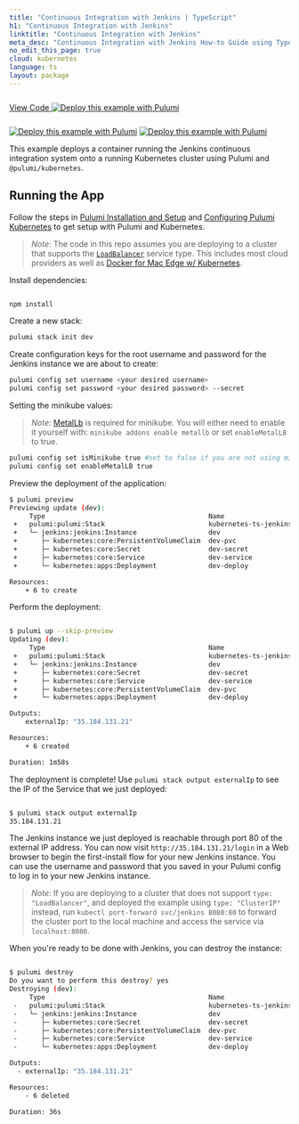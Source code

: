 ```yaml
---
title: "Continuous Integration with Jenkins | TypeScript"
h1: "Continuous Integration with Jenkins"
linktitle: "Continuous Integration with Jenkins"
meta_desc: "Continuous Integration with Jenkins How-to Guide using TypeScript"
no_edit_this_page: true
cloud: kubernetes
language: ts
layout: package
---
```


<!-- WARNING: this page was generated by a tool. Do not edit it by hand. -->
<!-- To change it, please see https://github.com/pulumi/registry/tree/master/tools/mktutorial. -->

<p class="mb-4 inline-flex items-center">
    <a class="rounded-md font-display text-lg text-white bg-white border-2 border-blue-600 px-3 mr-2 whitespace-no-wrap hover:text-white" style="height: 45px; line-height: 41px;" href="https://github.com/pulumi/examples/tree/master/kubernetes-ts-jenkins" target="_blank">
        <span class="flex items-center">
            <i class="fab fa-github pr-1.5"></i>
            <span>View Code</span>
        </span>
    </a>
    <a href="https://app.pulumi.com/new?template=https://github.com/pulumi/examples/blob/master/kubernetes-ts-jenkins/README.md" target="_blank">
        <img src="https://get.pulumi.com/new/button.svg" alt="Deploy this example with Pulumi">
    </a>
</p>


[![Deploy this example with Pulumi](https://get.pulumi.com/new/button.svg)](https://app.pulumi.com/new?template=https://github.com/pulumi/examples/blob/master/kubernetes-ts-jenkins/README.md#gh-light-mode-only)
[![Deploy this example with Pulumi](https://get.pulumi.com/new/button-light.svg)](https://app.pulumi.com/new?template=https://github.com/pulumi/examples/blob/master/kubernetes-ts-jenkins/README.md#gh-dark-mode-only)

This example deploys a container running the Jenkins continuous integration system onto a running
Kubernetes cluster using Pulumi and `@pulumi/kubernetes`.

## Running the App

Follow the steps in [Pulumi Installation and Setup](https://www.pulumi.com/docs/get-started/install/) and [Configuring Pulumi
Kubernetes](https://www.pulumi.com/docs/intro/cloud-providers/kubernetes/setup/) to get setup with Pulumi and Kubernetes.

> _Note_: The code in this repo assumes you are deploying to a cluster that supports the
> [`LoadBalancer`](https://kubernetes.io/docs/concepts/services-networking/service/#type-loadbalancer) service type.
> This includes most cloud providers as well as [Docker for Mac Edge w/
> Kubernetes](https://docs.docker.com/docker-for-mac/kubernetes/).

Install dependencies:

```bash

npm install
```

Create a new stack:

```bash
pulumi stack init dev
```

Create configuration keys for the root username and password for the Jenkins instance we are
about to create:

```bash
pulumi config set username <your desired username>
pulumi config set password <your desired password> --secret
```

Setting the minikube values:
>_Note_: [MetalLb](https://metallb.io/) is required for minikube. You will either need to enable it yourself with:
>`minikube addons enable metallb` or set `enableMetalLB` to true.

```bash
pulumi config set isMinikube true #set to false if you are not using minikube
pulumi config set enableMetalLB true
```

Preview the deployment of the application:

```bash
$ pulumi preview
Previewing update (dev):
     Type                                         Name                       Plan
 +   pulumi:pulumi:Stack                          kubernetes-ts-jenkins-dev  create
 +   └─ jenkins:jenkins:Instance                  dev                        create
 +      ├─ kubernetes:core:PersistentVolumeClaim  dev-pvc                    create
 +      ├─ kubernetes:core:Secret                 dev-secret                 create
 +      ├─ kubernetes:core:Service                dev-service                create
 +      └─ kubernetes:apps:Deployment             dev-deploy                 create

Resources:
    + 6 to create
```

Perform the deployment:

```bash

$ pulumi up --skip-preview
Updating (dev):
     Type                                         Name                       Status
 +   pulumi:pulumi:Stack                          kubernetes-ts-jenkins-dev  created
 +   └─ jenkins:jenkins:Instance                  dev                        created
 +      ├─ kubernetes:core:Secret                 dev-secret                 created
 +      ├─ kubernetes:core:Service                dev-service                created
 +      ├─ kubernetes:core:PersistentVolumeClaim  dev-pvc                    created
 +      └─ kubernetes:apps:Deployment             dev-deploy                 created

Outputs:
    externalIp: "35.184.131.21"

Resources:
    + 6 created

Duration: 1m58s
```

The deployment is complete! Use `pulumi stack output externalIp` to see the IP of the Service that we just deployed:

```bash

$ pulumi stack output externalIp
35.184.131.21
```

The Jenkins instance we just deployed is reachable through port 80 of the external IP address. You can now
visit `http://35.184.131.21/login` in a Web browser to begin the first-install flow for your new Jenkins instance.
You can use the username and password that you saved in your Pulumi config to log in to your new Jenkins instance.

> _Note_: If you are deploying to a cluster that does not support `type: "LoadBalancer"`, and deployed the example using
> `type: "ClusterIP"` instead, run `kubectl port-forward svc/jenkins 8080:80` to forward the cluster port to the local
> machine and access the service via `localhost:8080`.

When you're ready to be done with Jenkins, you can destroy the instance:

```bash

$ pulumi destroy
Do you want to perform this destroy? yes
Destroying (dev):
     Type                                         Name                       Status
 -   pulumi:pulumi:Stack                          kubernetes-ts-jenkins-dev  deleted
 -   └─ jenkins:jenkins:Instance                  dev                        deleted
 -      ├─ kubernetes:core:Secret                 dev-secret                 deleted
 -      ├─ kubernetes:core:PersistentVolumeClaim  dev-pvc                    deleted
 -      ├─ kubernetes:core:Service                dev-service                deleted
 -      └─ kubernetes:apps:Deployment             dev-deploy                 deleted

Outputs:
  - externalIp: "35.184.131.21"

Resources:
    - 6 deleted

Duration: 36s
```


